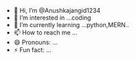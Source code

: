 - 👋 Hi, I’m @Anushkajangid1234
- 👀 I’m interested in ...coding
- 🌱 I’m currently learning ...python,MERN..
- 📫 How to reach me ...
- 😄 Pronouns: ...
- ⚡ Fun fact: ...

<!---
Anushkajangid1234/Anushkajangid1234 is a ✨ special ✨ repository because its `README.md` (this file) appears on your GitHub profile.
You can click the Preview link to take a look at your changes.
--->
